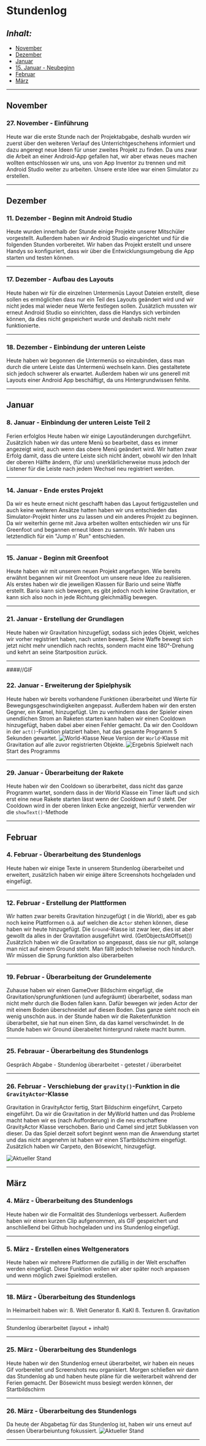# Stundenlog

## *Inhalt:* <a name="Inhalt"></a>
* [November](#November)
* [Dezember](#Dezember)
* [Januar](#Januar)
* [15. Januar - Neubeginn](#Neu)
* [Februar](#Februar)
* [März](#März)
<hr>

## November <a name="November"></a>

### 27. November - Einführung

Heute war die erste Stunde nach der Projektabgabe, deshalb wurden wir zuerst über den weiteren Verlauf des Unterrichtgeschehens informiert und dazu angeregt neue Ideen für unser zweites Projekt zu finden. Da uns zwar die Arbeit an einer Android-App gefallen hat, wir aber etwas neues machen wollten entschlossen wir uns, uns von App Inventor zu trennen und mit Android Studio weiter zu arbeiten. Unsere erste Idee war einen Simulator zu erstellen. <hr>


## Dezember <a name="Dezember"></a>

### 11. Dezember - Beginn mit Android Studio

Heute wurden innerhalb der Stunde einige Projekte unserer Mitschüler vorgestellt. Außerdem haben wir Android Studio eingerichtet und für die folgenden Stunden vorbereitet. Wir haben das Projekt erstellt und unsere Handys so konfiguriert, dass wir über die Entwicklungsumgebung die App starten und testen können. <hr>


### 17. Dezember - Aufbau des Layouts

Heute haben wir für die einzelnen Untermenüs Layout Dateien erstellt, diese sollen es ermöglichen dass nur ein Teil des Layouts geändert wird und wir nicht jedes mal wieder neue Werte festlegen sollen. Zusätzlich mussten wir erneut Android Studio so einrichten, dass die Handys sich verbinden können, da dies nicht gespeichert wurde und deshalb nicht mehr funktionierte. <hr>

### 18. Dezember  - Einbindung der unteren Leiste

Heute haben wir begonnen die Untermenüs so einzubinden, dass man durch die untere Leiste das Untermenü wechseln kann. Dies gestaltetete sich jedoch schwerer als erwartet.
Außerdem haben wir uns generell mit Layouts einer Android App beschäftigt, da uns Hintergrundwissen fehlte. <hr>


## Januar <a name="Januar"></a>

### 8. Januar - Einbindung der unteren Leiste Teil 2

Ferien erfolglos
Heute haben wir einige Layoutänderungen durchgeführt. Zusätzlich haben wir das untere Menü so bearbeitet, dass es immer angezeigt wird, auch wenn das obere Menü geändert wird. Wir hatten zwar Erfolg damit, dass die untere Leiste sich nicht ändert, obwohl wir den Inhalt der oberen Hälfte ändern, (für uns) unerklärlicherweise muss jedoch der Listener für die Leiste nach jedem Wechsel neu registriert werden. <hr>

### 14. Januar - Ende erstes Projekt

Da wir es heute erneut nicht geschafft haben das Layout fertigzustellen und auch keine weiteren Ansätze hatten haben wir uns entschieden das Simulator-Projekt hinter uns zu lassen und ein anderes Projekt zu beginnen. Da wir weiterhin gerne mit Java arbeiten wollten entschieden wir uns für Greenfoot und begannen erneut Ideen zu sammeln. Wir haben uns letztendlich für ein "Jump n' Run" entschieden. <hr>

### 15. Januar - Beginn mit Greenfoot<a name="Neu"></a>

Heute haben wir mit unserem neuen Projekt angefangen. Wie bereits erwähnt begannen wir mit Greenfoot um unsere neue Idee zu realisieren. 
Als erstes haben wir die jeweiligen Klassen für Bario und seine Waffe erstellt. Bario kann sich bewegen, es gibt jedoch noch keine Gravitation, er kann sich also noch in jede Richtung gleichmäßig bewegen. <hr>

### 21. Januar - Erstellung der Grundlagen

Heute haben wir Gravitation hinzugefügt, sodass sich jedes Objekt, welches wir vorher registriert haben, nach unten bewegt. Seine Waffe bewegt sich jetzt nicht mehr unendlich nach rechts, sondern macht eine 180°-Drehung und kehrt an seine Startposition zurück. <hr>

####//GIF

### 22. Januar - Erweiterung der Spielphysik

Heute haben wir bereits  vorhandene Funktionen überarbeitet und Werte für Bewegungsgeschwindigkeiten angepasst. 
Außerdem haben wir den ersten Gegner, ein Kamel, hinzugefügt. Um zu verhindern dass der Spieler einen unendlichen Strom an Raketen starten kann haben wir einen Cooldown hinzugefügt, haben dabei aber einen Fehler gemacht. Da wir den Cooldown in der `act()`-Funktion platziert haben, hat das gesamte Programm 5 Sekunden gewartet.
![`World`-Klasse](https://raw.githubusercontent.com/StormarnJB/BarioTheGame/master/Screenshots/Screenshot%202019-01-22%20at%2016.29.01.png) Neue Version der `World`-Klasse mit Gravitation auf alle zuvor registrierten Objekte.
![Ergebnis](https://raw.githubusercontent.com/StormarnJB/BarioTheGame/master/Screenshots/Screenshot%202019-01-22%20at%2016.26.30.png) Spielwelt nach Start des Programms <hr>


### 29. Januar - Überarbeitung der Rakete

Heute haben wir den Cooldown so überarbeitet, dass nicht das ganze Programm wartet, sondern dass in der World Klasse ein Timer läuft und sich erst eine neue Rakete starten lässt wenn der Cooldown auf 0 steht. Der Cooldown wird in der oberen linken Ecke angezeigt, hierfür verwenden wir die `showText()`-Methode<hr>

## Februar <a name="Februar"></a>

### 4. Februar - Überarbeitung des Stundenlogs

Heute haben wir einige Texte in unserem Stundenlog überarbeitet und erweitert, zusätzlich haben wir einige ältere Screenshots hochgeladen und eingefügt. <hr>


### 12. Februar - Erstellung der Plattformen

Wir hatten zwar bereits Gravitation hinzugefügt ( in die World), aber es gab noch keine Plattformen o.ä. auf welchen die `Actor` stehen können, diese haben wir heute hinzugefügt. Die `Ground`-Klasse ist zwar leer, dies ist aber gewollt da alles in der Gravitation ausgeführt wird. (GetObjectsAtOffset())
Zusätzlich haben wir die Gravitation so angepasst, dass sie nur gilt, solange man nict auf einem Ground steht. Man fällt jedoch teilweise noch hindurch. Wir müssen die Sprung funktion also überarbeiten <hr>


### 19. Februar - Überarbeitung der Grundelemente

Zuhause haben wir einen GameOver Bildschirm eingefügt, die Gravitation/sprungfunktionen (und aufegräumt) überarbeitet, sodass man nicht mehr durch die Boden fallen kann. Dafür bewegen wir jeden Actor der mit einem Boden überschneidet auf diesen Boden. Das ganze sieht noch ein wenig unschön aus.
in der Stunde haben wir die Raketenfunktion überarbeitet, sie hat nun einen Sinn, da das kamel verschwindet.
In de Stunde haben wir Ground überabeitet hintergrund rakete macht bumm. <hr>


### 25. Febrauar - Überarbeitung des Stundenlogs

Gespräch Abgabe - Stundenlog überarbeitet - getestet / überarbeitet <hr>


### 26. Februar - Verschiebung der `gravity()`-Funktion in die `GravityActor`-Klasse

Gravitation in GravityActor fertig, Start Bildschirm eingeführt, Carpeto eingeführt.
Da wir die Gravitation in der MyWorld hatten und das Probleme macht haben wir es (nach Aufforderung) in die neu erschaffene GravityActor Klasse verschoben. Bario und Camel sind jetzt Subklassen von dieser.
Da das Spiel derzeit sofort beginnt wenn man die Anwendung startet und das nicht angenehm ist haben wir einen STartbildschirm eingefügt.
Zusätzlich haben wir Carpeto, den Bösewicht, hinzugefügt. 

![Aktueller Stand](https://github.com/StormarnJB/BarioTheGame/blob/master/Screenshots/0403201910_58_42.gif?raw=true) <hr>

## März <a name="März"></a>

### 4. März - Überarbeitung des Stundenlogs

Heute haben wir die Formalität des Stundenlogs verbessert. Außerdem haben wir einen kurzen Clip aufgenommen, als GIF gespeichert und anschließend bei Github hochgeladen und ins Stundenlog eingefügt. <hr>


### 5. März  - Erstellen eines Weltgenerators

Heute haben wir mehrere Platformen die zufällig in der Welt erschaffen werden eingefügt. Diese Funktion wollen wir aber später noch anpassen und wenn möglich zwei Spielmodi erstellen. <hr>



### 18. März - Überarbeitung des Stundenlogs

In Heimarbeit haben wir:
  ß. Welt Generator
  ß. KaKI
  ß. Texturen
  ß. Gravitation <hr>
Stundenlog überarbeitet (layout + inhalt) <hr>


### 25. März - Überarbeitung des Stundenlogs

Heute haben wir den Stundenlog erneut überarbeitet, wir haben ein neues Gif vorbereitet und Screenshots neu organisiert.
Morgen schließen wir dann das Stundenlog ab und haben heute pläne für die weiterarbeit während der Ferien gemacht. Der Bösewicht muss besiegt werden können, der Startbildschirm <hr>


### 26. März - Überarbeitung des Stundenlogs

Da heute der Abgabetag für das Stundenlog ist, haben wir uns erneut auf dessen Überarbeiuntung fokussiert.
![Aktueller Stand](https://github.com/StormarnJB/BarioTheGame/raw/master/Screenshots/2603201915_22_20.gif)<hr>

